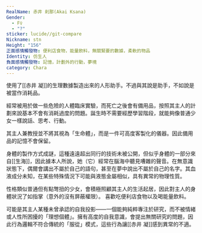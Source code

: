 ```yaml
---
RealName: 赤井 刹那(Akai Ksana)
Gender:
  - F♀
  - "?"
sticker: lucide//git-compare
Nickname: stn
Height: "156"
正面感情觸發物: 便利店食物，能量飲料，無關緊要的數據，柔軟的物品
Identity: 仿生人
負面感情觸發物: 記憶，計劃外的行動，夢境
category: Chara
---
```

使用了[[赤井 凝]]的生理數據製造出來的人形助手。不過與其說是助手，不如說是被當作消耗品。

經常被用於做一些危險的人體臨床實驗，而死亡之後會有備用品，按照其主人的計劃來說基本不會有消耗過度的問題。誕生時不需要經歷學習階段，就能夠像普通少女一樣說話、思考、行動。

其主人兼教授並不將其視為「生命體」，而是一件可高度客製化的儀器。因此備用品的記憶不會保留。

身體的製作方式成謎，這種遠遠超出同行的技術未被公開，但似乎身體的一部分來自[[生海]]，因此據本人所說，她（它）經常在腦海中聽見嘈雜的聲音。在無意識狀態下，偶爾會講出不屬於自己的語句，甚至在夢中說出不屬於自己的名字。其血液成分未知，在某些特殊情況下可能與液態金屬相似，具有異常的物理性質。

性格類似普通但有點彆扭的少女，會積極照顧其主人的生活起居，因此對主人的身體狀況了如指掌（意外的沒有屏蔽權限）。
喜歡吃便利店食物以及喝能量飲料。

可能是其主人某種未曾承認的自我投影——一個能夠純粹專注於研究，而不被情緒或人性所困擾的「理想個體」。擁有高度的自我意識，會提出無關研究的問題，因此行為邏輯不符合傳統的「服從」模式，這些行為讓[[赤井 凝]]感到異常的不適。